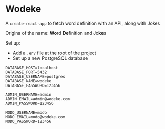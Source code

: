 # Wodeke

A `create-react-app` to fetch word definition with an API, along with Jokes

Origina of the name: **Wo**rd **De**finition and Jo**ke**s

Set up:

- Add a `.env` file at the root of the project
- Set up a new PostgreSQL database

```
DATABASE_HOST=localhost
DATABASE_PORT=5432
DATABASE_USERNAME=postgres
DATABASE_NAME=wodeke
DATABASE_PASSWORD=123456

ADMIN_USERNAME=admin
ADMIN_EMAIL=admin@wodeke.com
ADMIN_PASSWORD=123456

MODO_USERNAME=modo
MODO_EMAIL=modo@wodeke.com
MODO_PASSWORD=123456
```
